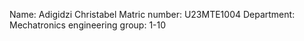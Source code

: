Name: Adigidzi Christabel
Matric number: U23MTE1004
Department: Mechatronics engineering 
group: 1-10

